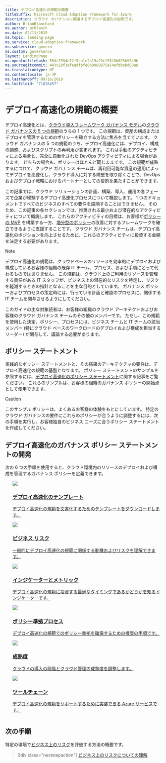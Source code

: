 ```yaml
---
title: デプロイ高速化の規範の概要
titleSuffix: Microsoft Cloud Adoption Framework for Azure
description: クラウド ガバナンスに関連するデプロイ高速化の説明です。
author: BrianBlanchard
ms.author: brblanch
ms.date: 02/11/2019
ms.topic: landing-page
ms.service: cloud-adoption-framework
ms.subservice: govern
ms.custom: governance
layout: LandingPage
ms.openlocfilehash: 55dc7554e72f5ca1e2a19a29cf93f8b075b93c9b
ms.sourcegitcommit: 443c28f3afeedfbfe8b9980875a54afdbebd83a8
ms.translationtype: HT
ms.contentlocale: ja-JP
ms.lasthandoff: 09/16/2019
ms.locfileid: "71026457"
---
```

# <a name="deployment-acceleration-discipline-overview"></a>デプロイ高速化の規範の概要

デプロイ高速化とは、[クラウド導入フレームワーク ガバナンス モデル](../index.md)の[クラウド ガバナンスの 5 つの規範](../governance-disciplines.md)のうちの 1 つです。 この規範は、資産の構成またはデプロイを管理するためのポリシーを確立する方法に焦点を当てています。 クラウド ガバナンスの 5 つの規範のうち、デプロイ高速化には、デプロイ、構成の調整、およびスクリプトの再利用が含まれます。 これは手動のアクティビティによる場合と、完全に自動化された DevOps アクティビティによる場合があります。 どちらの場合も、ポリシーはほとんど同じままです。 この規範が成熟するにつれて、クラウド ガバナンス チームは、再利用可能な資産の適用によってデプロイを高速化し、クラウド導入に対する障壁を取り除くことで、DevOps およびデプロイ戦略におけるパートナーとしての役割を果たすことができます。

この記事では、クラウド ソリューションの計画、構築、導入、運用の各フェーズで企業が経験するデプロイ高速化プロセスについて概説します。 1 つのドキュメントですべてのビジネスのすべての要件を説明することはできません。 そのため、この記事の各セクションでは、推奨される最小および潜在的なアクティビティについて概説します。 これらのアクティビティの目標は、お客様が[ポリシーの MVP](../policy-compliance/index.md#minimum-viable-product-mvp-for-policy) を構築する一方、[増分型のポリシー](../policy-compliance/index.md#incremental-policy-growth)の改善に対するフレームワークを確立できるように支援することです。 クラウド ガバナンス チームは、デプロイ高速化のポジションを向上させるために、これらのアクティビティに投資する金額を決定する必要があります。

> [!NOTE]
> デプロイ高速化の規範は、クラウドベースのリソースを効率的にデプロイおよび構成しているお客様の組織の既存 IT チーム、プロセス、および手順にとって代わるものではありません。 この規範は、クラウド上のご利用のリソースを管理する責任がある IT スタッフが、ビジネス上の潜在的なリスクを特定し、リスクを軽減するときの指針となることを主な目的としています。 ガバナンス ポリシーおよびプロセスの策定時には、行っている計画と確認のプロセスに、関係する IT チームを関与させるようにしてください。

このガイドの主な対象読者は、お客様の組織のクラウド アーキテクトおよびお客様のクラウド ガバナンス チームのその他のメンバーです。 ただし、この規範を使用した決定、ポリシー、プロセスには、ビジネス チームと IT チームの該当メンバー (特にクラウド ベースのワークロードのデプロイおよび構成を担当するリーダー) が関与して、議論する必要があります。

## <a name="policy-statements"></a>ポリシー ステートメント

実践的なポリシー ステートメントと、その結果のアーキテクチャの要件は、デプロイ高速化の規範の基盤となります。 ポリシー ステートメントのサンプルを参照するには、[デプロイ高速化のポリシー ステートメント](./policy-statements.md)に関する記事をご覧ください。 これらのサンプルは、お客様の組織のガバナンス ポリシーの開始点として使用できます。

> [!CAUTION]
> このサンプル ポリシーは、よくあるお客様の体験をもとにしています。 特定のクラウド ガバナンスの要件にこれらのポリシーが合うように調整するには、次の手順を実行し、お客様独自のビジネス ニーズに合うポリシー ステートメントを作成してください。

## <a name="developing-deployment-acceleration-governance-policy-statements"></a>デプロイ高速化のガバナンス ポリシー ステートメントの開発

次の 6 つの手順を使用すると、クラウド環境内のリソースのデプロイおよび構成を管理するガバナンス ポリシーを定義できます。

<!-- markdownlint-disable MD033 -->

<ul class="panelContent cardsE">
<li style="display: flex; flex-direction: column;">
    <a href="./template.md">
        <div class="cardSize">
            <div class="cardPadding" >
                <div class="card" >
                    <div class="cardImageOuter">
                        <div class="cardImage">
                            <img src="../../_images/govern/process-template.png" class="x-hidden-focus"/>
                        </div>
                    </div>
                    <div class="cardText" style="padding-left:0px;">
                        <h3>デプロイ高速化のテンプレート</h3>
                        <p class="x-hidden-focus">デプロイ高速化の規範を文書化するためのテンプレートをダウンロードします。</p>
                    </div>
                </div>
            </div>
        </div>
    </a>
</li><li style="display: flex; flex-direction: column;">
    <a href="./business-risks.md">
        <div class="cardSize">
            <div class="cardPadding" >
                <div class="card" >
                    <div class="cardImageOuter">
                        <div class="cardImage">
                            <img src="../../_images/govern/process-risks.png" class="x-hidden-focus"/>
                        </div>
                    </div>
                    <div class="cardText" style="padding-left:0px;">
                        <h3>ビジネス リスク</h3>
                        <p class="x-hidden-focus">一般的にデプロイ高速化の規範に関係する動機およびリスクを理解できます。</p>
                    </div>
                </div>
            </div>
        </div>
    </a>
</li>
<li style="display: flex; flex-direction: column;">
    <a href="./metrics-tolerance.md">
        <div class="cardSize">
            <div class="cardPadding" >
                <div class="card" >
                    <div class="cardImageOuter">
                        <div class="cardImage">
                            <img src="../../_images/govern/process-metrics.png" class="x-hidden-focus"/>
                        </div>
                    </div>
                    <div class="cardText" style="padding-left:0px;">
                        <h3>インジケーターとメトリック</h3>
                        <p class="x-hidden-focus">デプロイ高速化の規範に投資する最適なタイミングであるかどうかを知るインジケーターです。</p>
                    </div>
                </div>
            </div>
        </div>
    </a>
</li>
<li style="display: flex; flex-direction: column;">
    <a href="./compliance-processes.md">
        <div class="cardSize">
            <div class="cardPadding" >
                <div class="card" >
                    <div class="cardImageOuter">
                        <div class="cardImage">
                            <img src="../../_images/govern/process-enforce.png" class="x-hidden-focus"/>
                        </div>
                    </div>
                    <div class="cardText" style="padding-left:0px;">
                        <h3>ポリシー準拠プロセス</h3>
                        <p class="x-hidden-focus">デプロイ高速化の規範でのポリシー準拠を確保するための推奨の手順です。</p>
                    </div>
                </div>
            </div>
        </div>
    </a>
</li>
<li style="display: flex; flex-direction: column;">
    <a href="./discipline-improvement.md">
        <div class="cardSize">
            <div class="cardPadding" >
                <div class="card" >
                    <div class="cardImageOuter">
                        <div class="cardImage">
                            <img src="../../_images/govern/process-maturity.png" class="x-hidden-focus"/>
                        </div>
                    </div>
                    <div class="cardText" style="padding-left:0px;">
                        <h3>成熟度</h3>
                        <p class="x-hidden-focus">クラウドの導入の段階とクラウド管理の成熟度を調整します。</p>
                    </div>
                </div>
            </div>
        </div>
    </a>
</li>
<li style="display: flex; flex-direction: column;">
    <a href="./toolchain.md">
        <div class="cardSize">
            <div class="cardPadding" >
                <div class="card" >
                    <div class="cardImageOuter">
                        <div class="cardImage">
                            <img src="../../_images/govern/process-toolchain.png" class="x-hidden-focus"/>
                        </div>
                    </div>
                    <div class="cardText" style="padding-left:0px;">
                        <h3>ツールチェーン</h3>
                        <p class="x-hidden-focus">デプロイ高速化の規範をサポートするために実装できる Azure サービスです。</p>
                    </div>
                </div>
            </div>
        </div>
    </a>
</li>
</ul>

## <a name="next-steps"></a>次の手順

特定の環境で[ビジネス上のリスク](./business-risks.md)を評価する方法の概要です。

> [!div class="nextstepaction"]
> [ビジネス上のリスクについての理解](./business-risks.md)

<!-- markdownlint-enable MD033 -->
